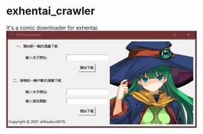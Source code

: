 # exhentai_crawler
It's a comic downloader for exhentai.
![image](https://github.com/shisukon0210/exhentai_crawler/blob/master/exhentai_crawler.JPG)
